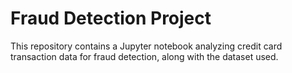 # Fraud Detection Project

This repository contains a Jupyter notebook analyzing credit card transaction data for fraud detection, along with the dataset used.

